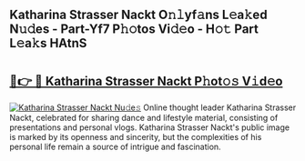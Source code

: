 ## Katharina Strasser Nackt O𝚗𝚕yf𝚊ns L𝚎a𝚔ed N𝚞𝚍es - Part-Yf7 P𝚑𝚘tos Vi𝚍𝚎o - H𝚘𝚝 Part L𝚎a𝚔s HAtnS

# <h2><a href="http://kf3kax.oniu.top/?m=Katharina+Strasser+Nackt">🔗👉 🔴 Katharina Strasser Nackt P𝚑ot𝚘𝚜 V𝚒d𝚎o</a></h2>

[![Katharina Strasser Nackt Nu𝚍e𝚜](https://i.imgur.com/0qMVB7G.gif)](http://kf3kax.oniu.top/?m=Katharina+Strasser+Nackt)
Online thought leader Katharina Strasser Nackt, celebrated for sharing dance and lifestyle material, consisting of presentations and personal vlogs. Katharina Strasser Nackt's public image is marked by its openness and sincerity, but the complexities of his personal life remain a source of intrigue and fascination.  
